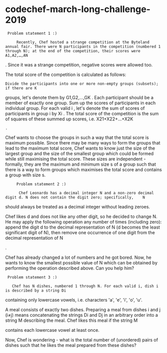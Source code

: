 # codechef-march-long-challenge-2019

     Problem statement 1 :)
         
         Recently, Chef hosted a strange competition at the Byteland annual fair. There were N participants in the competition (numbered 1 through N); at the end of the competition, their scores were A1,A2,…,AN

. Since it was a strange competition, negative scores were allowed too.

The total score of the competition is calculated as follows:

    Divide the participants into one or more non-empty groups (subsets); if there are K

groups, let's denote them by G1,G2,…,GK
. Each participant should be a member of exactly one group.
Sum up the scores of participants in each individual group. For each valid i
, let's denote the sum of scores of participants in group i by Xi
.
The total score of the competition is the sum of squares of these summed up scores, i.e. X21+X22+…+X2K

    .

Chef wants to choose the groups in such a way that the total score is maximum possible. Since there may be many ways to form the groups that lead to the maximum total score, Chef wants to know just the size of the largest group and the size of the smallest group which could be formed while still maximising the total score. These sizes are independent - formally, they are the maximum and minimum size s
of a group such that there is a way to form groups which maximises the total score and contains a group with size s.


         Problem statement 2 :)
         
          Chef Leonardo has a decimal integer N and a non-zero decimal digit d. N does not contain the digit zero; specifically,    N

should always be treated as a decimal integer without leading zeroes.

Chef likes d
and does not like any other digit, so he decided to change N. He may apply the following operation any number of times (including zero): append the digit d to the decimal representation of N (d becomes the least significant digit of N), then remove one occurrence of one digit from the decimal representation of N

.

Chef has already changed a lot of numbers and he got bored. Now, he wants to know the smallest possible value of N
which can be obtained by performing the operation described above. Can you help him?

     Problem statement 3 :)
       
       Chef has N dishes, numbered 1 through N. For each valid i, dish i is described by a string Di

containing only lowercase vowels, i.e. characters 'a', 'e', 'i', 'o', 'u'.

A meal consists of exactly two dishes. Preparing a meal from dishes i
and j (i≠j) means concatenating the strings Di and Dj in an arbitrary order into a string M describing the meal. Chef likes this meal if the string M

contains each lowercase vowel at least once.

Now, Chef is wondering - what is the total number of (unordered) pairs of dishes such that he likes the meal prepared from these dishes?

      
     
        
             
